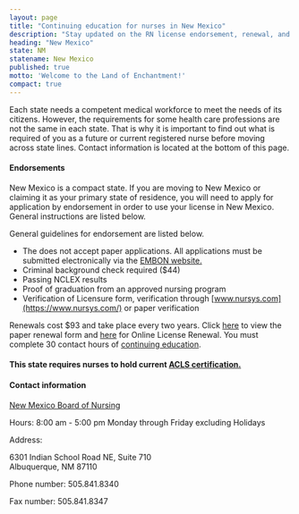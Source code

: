 ```yaml
---
layout: page
title: "Continuing education for nurses in New Mexico"
description: "Stay updated on the RN license endorsement, renewal, and continuing education in New Mexico. Explore opportunities."
heading: "New Mexico"
state: NM
statename: New Mexico
published: true
motto: 'Welcome to the Land of Enchantment!'
compact: true
---
```


Each state needs a competent medical workforce to meet the needs of its citizens. However, the requirements for some health care professions are not the same in each state. That is why it is important to find out what is required of you as a future or current registered nurse before moving across state lines. Contact information is located at the bottom of this page.

#### Endorsements

New Mexico is a compact state. If you are moving to New Mexico or claiming it as your primary state of residence, you will need to apply for application by endorsement in order to use your license in New Mexico. General instructions are listed below.

General guidelines for endorsement are listed below.

-   The does not accept paper applications. All applications must be submitted electronically via the [EMBON website.](https://www.bon.nm.gov/rn/)
-   Criminal background check required ($44)
-   Passing NCLEX results
-   Proof of graduation from an approved nursing program
-   Verification of Licensure form, verification through [www.nursys.com](https://www.nursys.com/) or paper verification

Renewals cost $93 and take place every two years. Click [here](https://www.bon.nm.gov/fees/) to view the paper renewal form and [here](https://nmbn.boardsofnursing.org/nmbn) for Online License Renewal. You must complete 30 contact hours of [continuing education](https://www.bon.nm.gov/ceu/).

#### This state requires nurses to hold current [ACLS certification.](https://www.acls.net/new-mexico-acls-pals-bls)

#### Contact information

[New Mexico Board of Nursing](https://www.bon.nm.gov/)

Hours: 8:00 am - 5:00 pm Monday through Friday excluding Holidays

Address:

6301 Indian School Road NE, Suite 710  
Albuquerque, NM 87110

Phone number: 505.841.8340

Fax number: 505.841.8347
